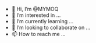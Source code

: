 - 👋 Hi, I’m @MYMOQ
- 👀 I’m interested in ...
- 🌱 I’m currently learning ...
- 💞️ I’m looking to collaborate on ...
- 📫 How to reach me ...

<!---
MYMOQ/MYMOQ is a ✨ special ✨ repository because its `README.md` (this file) appears on your GitHub profile.
You can click the Preview link to take a look at your changes.
--->
